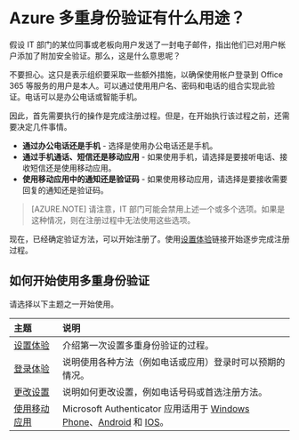 <properties
    pageTitle="多重身份验证入门 | Azure"
    description="Azure 多重身份验证页有助于最终用户开始使用 Azure 多重身份验证。"
    services="multi-factor-authentication"
    documentationcenter=""
    author="kgremban"
    manager="femila"
    editor="curtland" />

<tags
    ms.assetid="e02cc045-2ac0-41ff-b07f-e9255e320383"
    ms.service="multi-factor-authentication"
    ms.workload="identity"
    ms.tgt_pltfrm="na"
    ms.devlang="na"
    ms.topic="article"
    ms.date="12/15/2016"
    wacn.date="02/20/2017"
    ms.author="kgremban" />  


# Azure 多重身份验证有什么用途？
假设 IT 部门的某位同事或老板向用户发送了一封电子邮件，指出他们已对用户帐户添加了附加安全验证。那么，这是什么意思呢？

不要担心。这只是表示组织要采取一些额外措施，以确保使用帐户登录到 Office 365 等服务的用户是本人。可以通过使用用户名、密码和电话的组合实现此验证。电话可以是办公电话或智能手机。

因此，首先需要执行的操作是完成注册过程。但是，在开始执行该过程之前，还需要决定几件事情。

- **通过办公电话还是手机** - 选择是使用办公电话还是手机。
- **通过手机通话、短信还是移动应用** - 如果使用手机，请选择是要接听电话、接收短信还是使用移动应用。
- **使用移动应用中的通知还是验证码** - 如果使用移动应用，请选择是要接收需要回复的通知还是验证码。

> [AZURE.NOTE]
请注意，IT 部门可能会禁用上述一个或多个选项。如果是这种情况，则在注册过程中无法使用这些选项。

现在，已经确定验证方法，可以开始注册了。使用[设置体验](/documentation/articles/multi-factor-authentication-end-user-first-time/)链接开始逐步完成注册过程。

## 如何开始使用多重身份验证
请选择以下主题之一开始使用。

| 主题 | 说明 |
|:--- |:--- |
| [设置体验](/documentation/articles/multi-factor-authentication-end-user-first-time/) |介绍第一次设置多重身份验证的过程。 |
| [登录体验](/documentation/articles/multi-factor-authentication-end-user-signin/) |说明使用各种方法（例如电话或应用）登录时可以预期的情况。 |
| [更改设置](/documentation/articles/multi-factor-authentication-end-user-manage-settings/) |说明如何更改设置，例如电话号码或首选注册方法。 |
| [使用移动应用](/documentation/articles/microsoft-authenticator-app-how-to/) |Microsoft Authenticator 应用适用于 [Windows Phone](http://go.microsoft.com/fwlink/?Linkid=825071)、[Android](http://go.microsoft.com/fwlink/?Linkid=825072) 和 [IOS](http://go.microsoft.com/fwlink/?Linkid=825073)。 |

<!---HONumber=Mooncake_0213_2017-->
<!--Update_Description: wording update-->